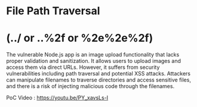 # File Path Traversal 
# (../ or ..%2f or %2e%2e%2f)

The vulnerable Node.js app is an image upload functionality that lacks proper validation and sanitization. It allows users to upload images and access them via direct URLs. However, it suffers from security vulnerabilities including path traversal and potential XSS attacks. Attackers can manipulate filenames to traverse directories and access sensitive files, and there is a risk of injecting malicious code through the filenames.

PoC Video : https://youtu.be/PY_xavsLs-I

